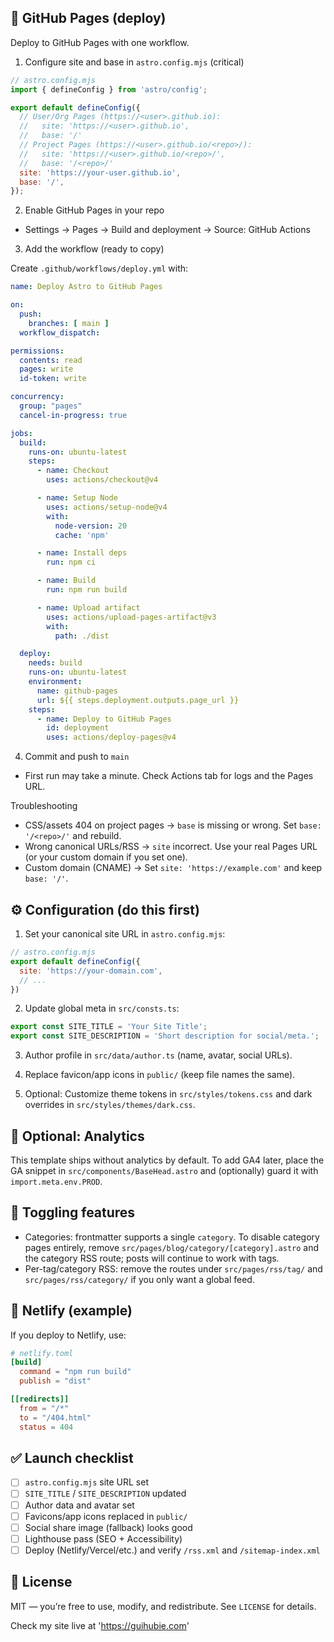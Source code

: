 
## 🚀 GitHub Pages (deploy)

Deploy to GitHub Pages with one workflow.

1) Configure site and base in `astro.config.mjs` (critical)

```js
// astro.config.mjs
import { defineConfig } from 'astro/config';

export default defineConfig({
  // User/Org Pages (https://<user>.github.io):
  //   site: 'https://<user>.github.io',
  //   base: '/'
  // Project Pages (https://<user>.github.io/<repo>/):
  //   site: 'https://<user>.github.io/<repo>/',
  //   base: '/<repo>/'
  site: 'https://your-user.github.io',
  base: '/',
});
```

2) Enable GitHub Pages in your repo
- Settings → Pages → Build and deployment → Source: GitHub Actions

3) Add the workflow (ready to copy)

Create `.github/workflows/deploy.yml` with:

```yaml
name: Deploy Astro to GitHub Pages

on:
  push:
    branches: [ main ]
  workflow_dispatch:

permissions:
  contents: read
  pages: write
  id-token: write

concurrency:
  group: "pages"
  cancel-in-progress: true

jobs:
  build:
    runs-on: ubuntu-latest
    steps:
      - name: Checkout
        uses: actions/checkout@v4

      - name: Setup Node
        uses: actions/setup-node@v4
        with:
          node-version: 20
          cache: 'npm'

      - name: Install deps
        run: npm ci

      - name: Build
        run: npm run build

      - name: Upload artifact
        uses: actions/upload-pages-artifact@v3
        with:
          path: ./dist

  deploy:
    needs: build
    runs-on: ubuntu-latest
    environment:
      name: github-pages
      url: ${{ steps.deployment.outputs.page_url }}
    steps:
      - name: Deploy to GitHub Pages
        id: deployment
        uses: actions/deploy-pages@v4
```

4) Commit and push to `main`
- First run may take a minute. Check Actions tab for logs and the Pages URL.

Troubleshooting
- CSS/assets 404 on project pages → `base` is missing or wrong. Set `base: '/<repo>/'` and rebuild.
- Wrong canonical URLs/RSS → `site` incorrect. Use your real Pages URL (or your custom domain if you set one).
- Custom domain (CNAME) → Set `site: 'https://example.com'` and keep `base: '/'`.

## ⚙️ Configuration (do this first)

1) Set your canonical site URL in `astro.config.mjs`:
```js
// astro.config.mjs
export default defineConfig({
  site: 'https://your-domain.com',
  // ...
})
```

2) Update global meta in `src/consts.ts`:
```ts
export const SITE_TITLE = 'Your Site Title';
export const SITE_DESCRIPTION = 'Short description for social/meta.';
```

3) Author profile in `src/data/author.ts` (name, avatar, social URLs).

4) Replace favicon/app icons in `public/` (keep file names the same).

5) Optional: Customize theme tokens in `src/styles/tokens.css` and dark overrides in `src/styles/themes/dark.css`.

## 🧪 Optional: Analytics

This template ships without analytics by default. To add GA4 later, place the GA snippet in `src/components/BaseHead.astro` and (optionally) guard it with `import.meta.env.PROD`.

## 🔧 Toggling features

- Categories: frontmatter supports a single `category`. To disable category pages entirely, remove `src/pages/blog/category/[category].astro` and the category RSS route; posts will continue to work with tags.
- Per-tag/category RSS: remove the routes under `src/pages/rss/tag/` and `src/pages/rss/category/` if you only want a global feed.

## 🧰 Netlify (example)

If you deploy to Netlify, use:
```toml
# netlify.toml
[build]
  command = "npm run build"
  publish = "dist"

[[redirects]]
  from = "/*"
  to = "/404.html"
  status = 404
```

## ✅ Launch checklist

- [ ] `astro.config.mjs` site URL set
- [ ] `SITE_TITLE` / `SITE_DESCRIPTION` updated
- [ ] Author data and avatar set
- [ ] Favicons/app icons replaced in `public/`
- [ ] Social share image (fallback) looks good
- [ ] Lighthouse pass (SEO + Accessibility)
- [ ] Deploy (Netlify/Vercel/etc.) and verify `/rss.xml` and `/sitemap-index.xml`

## 📄 License

MIT — you’re free to use, modify, and redistribute. See `LICENSE` for details.

Check my site live at 'https://guihubie.com'

